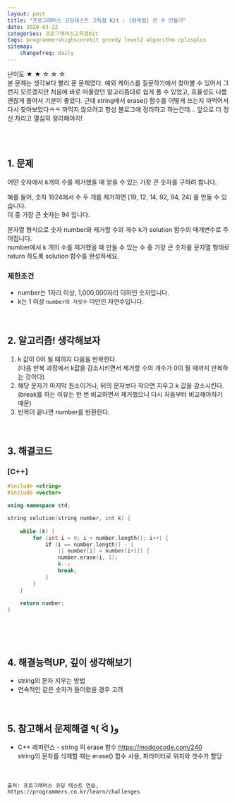 ```yaml
---
layout: post
title: "프로그래머스 코딩테스트 고득점 Kit : [탐욕법] 큰 수 만들기"
date: 2020-03-22
categories: 프로그래머스고득점Kit
tags: programmershighscorekit greedy level2 algorithm cplusplus
sitemap:
    changefreq: daily
---
```


난이도 ★ ★ ☆ ☆ ☆  
본 문제는 생각보다 빨리 푼 문제였다. 예외 케이스를 질문하기에서 찾아볼 수 있어서 그런지 모르겠지만 처음에 바로 떠올랐던 알고리즘대로 쉽게 풀 수 있었고, 효율성도 나름 괜찮게 풀어서 기분이 좋았다. 근데 string에서 erase() 함수를 어떻게 쓰는지 까먹어서 다시 찾아보았다ㅋㅋ 까먹지 않으려고 항상 블로그에 정리하고 하는건데... 앞으로 더 정신 차리고 열심히 정리해야지!  
<br/>

<br/>

## 1. 문제
어떤 숫자에서 k개의 수를 제거했을 때 얻을 수 있는 가장 큰 숫자를 구하려 합니다.  

예를 들어, 숫자 1924에서 수 두 개를 제거하면 [19, 12, 14, 92, 94, 24] 를 만들 수 있습니다.  
이 중 가장 큰 숫자는 94 입니다.  

문자열 형식으로 숫자 number와 제거할 수의 개수 k가 solution 함수의 매개변수로 주어집니다.  
number에서 k 개의 수를 제거했을 때 만들 수 있는 수 중 가장 큰 숫자를 문자열 형태로 return 하도록 solution 함수를 완성하세요.  

### 제한조건
- number는 1자리 이상, 1,000,000자리 이하인 숫자입니다.
- k는 1 이상 `number의 자릿수` 미만인 자연수입니다.
<br/><br/><br/>

## 2. 알고리즘! 생각해보자
1. k 값이 0이 될 때까지 다음을 반복한다.  
(다음 반복 과정에서 k값을 감소시키면서 제거할 수의 개수가 0이 될 때까지 반복하는 것이다)
2. 해당 문자가 마지막 원소이거나, 뒤의 문자보다 작으면 지우고 k 값을 감소시킨다.  
(break를 하는 이유는 한 번 비교하면서 제거했으니 다시 처음부터 비교해야하기 때문)
3. 반복이 끝나면 number를 반환한다.  
<br/><br/>

## 3. 해결코드
### [C++]
```c++
#include <string>
#include <vector>

using namespace std;

string solution(string number, int k) {
    
    while (k) {
        for (int i = 0; i < number.length(); i++) {
            if (i == number.length() - 1 
                || number[i] < number[i+1]) {
                number.erase(i, 1);
                k--;
                break;
            }
        }
    }
    
    return number;
}
```
<br/><br/><br/>

## 4. 해결능력UP, 깊이 생각해보기
- string의 문자 지우는 방법
- 연속적인 같은 숫자가 들어왔을 경우 고려
<br/><br/><br/>

## 5. 참고해서 문제해결 ٩( ᐛ )و
- C++ 레퍼런스 - string 의 erase 함수 <https://modoocode.com/240>  
string의 문자를 삭제할 때는 erase() 함수 사용, 파라미터로 위치와 갯수가 할당
<br/><br/><br/>

```
출처: 프로그래머스 코딩 테스트 연습, https://programmers.co.kr/learn/challenges
```